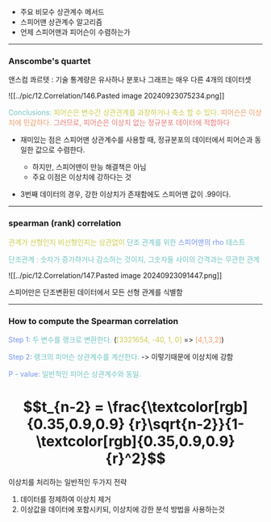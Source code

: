 - 주요 비모수 상관계수 메서드
- 스피어맨 상관계수 알고리즘
- 언제 스피어맨과 피어슨이 수렴하는가

---
### Anscombe's quartet

앤스컴 콰르텟 : 기술 통계량은 유사하나 분포나 그래프는 매우 다른 4개의 데이터셋

![[../pic/12.Correlation/146.Pasted image 20240923075234.png]]

<span style="color:rgb(116, 195, 194)">Conclusions:</span> 
<span style="color:rgb(205, 205, 81)">피어슨은 변수간 상관관계를 과장하거나 축소 할 수 있다.</span> 
<span style="color:rgb(236, 158, 111)">피어슨은 이상치에 민감하다.</span> 
<span style="color:rgb(230, 122, 122)">그러므로, 피어슨은 이상치 없는 정규분포 데이터에 적합하다</span> 

- 재미있는 점은 스피어맨 상관계수를 사용할 때, 정규분포의 데이터에서 피어슨과 동일한 값으로 수렴한다.
	- 하지만, 스피어맨이 만능 해결책은 아님
	- 주요 이점은 이상치에 강하다는 것

- 3번째 데이터의 경우, 강한 이상치가  존재함에도 스피어맨 값이 .99이다. 

---
### spearman (rank) correlation

<span style="color:rgb(205, 205, 81)">관계가 선형인지 비선형인지는 상관없이</span> <span style="color:rgb(116, 195, 194)">단조 관계를 위한</span> <span style="color:rgb(118, 147, 234)">스피어맨의 rho </span><span style="color:rgb(116, 195, 194)">테스트</span> 

<span style="color:rgb(116, 195, 194)">단조관계 : 숫자가 증가하거나 감소하는 것이지, 그숫자들 사이의 간격과는 무관한 관계</span>

![[../pic/12.Correlation/147.Pasted image 20240923091447.png]]

스피어만은 단조변환된 데이터에서 모든 선형 관계를 식별함

---
### How to compute the Spearman correlation

<span style="color:rgb(118, 147, 234)">Step 1:</span> <span style="color:rgb(116, 195, 194)">두 변수를 랭크로 변환한다.</span> 
(<span style="color:rgb(205, 205, 81)">[3321654, -40, 1, 0]</span> => <span style="color:rgb(236, 158, 111)">[4,1,3,2]</span>)

<span style="color:rgb(118, 147, 234)">Step 2:</span> <span style="color:rgb(116, 195, 194)">랭크의 피어슨 상관계수를 계산한다.</span>  -> 이렇기때문에 이상치에 강함

<span style="color:rgb(118, 147, 234)">P - value:</span> <span style="color:rgb(116, 195, 194)">일반적인 피어슨 상관계수와 동일.</span> 
# $$t_{n-2} = \frac{\textcolor[rgb]{0.35,0.9,0.9} {r}\sqrt{n-2}}{1-\textcolor[rgb]{0.35,0.9,0.9} {r}^2}$$

이상치를 처리하는 일반적인 두가지 전략
1. 데이터를 정제하여 이상치 제거
2. 이상값을 데이터에 포함시키되, 이상치에 강한 분석 방법을 사용하는것